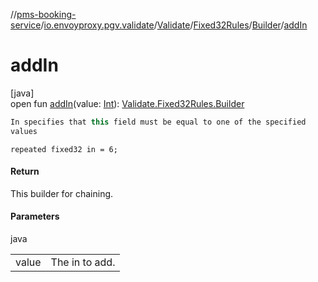 //[pms-booking-service](../../../../../index.md)/[io.envoyproxy.pgv.validate](../../../index.md)/[Validate](../../index.md)/[Fixed32Rules](../index.md)/[Builder](index.md)/[addIn](add-in.md)

# addIn

[java]\
open fun [addIn](add-in.md)(value: [Int](https://kotlinlang.org/api/core/kotlin-stdlib/kotlin/-int/index.html)): [Validate.Fixed32Rules.Builder](index.md)

```kotlin
In specifies that this field must be equal to one of the specified
values

```
`repeated fixed32 in = 6;`

#### Return

This builder for chaining.

#### Parameters

java

| | |
|---|---|
| value | The in to add. |